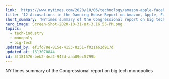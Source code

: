 ```yaml
---
link: 'https://www.nytimes.com/2020/10/06/technology/amazon-apple-facebook-google-antitrust-report.html'
title: '12 Accusations in the Damning House Report on Amazon, Apple, Facebook and Google'
short_summary: 'NYTimes summary of the Congressional report on big tech monopolies'
hero_image: Screen-Shot-2020-10-31-at-3.16.55-PM.png
topics:
  - tech-industry
  - monopoly
  - big-tech
updated_by: ef1fd78e-815e-4153-8251-f021a62d917d
updated_at: 1613070844
id: 5f181576-beb2-4ea2-945d-aaa09ec5799b
---
```

NYTimes summary of the Congressional report on big tech monopolies